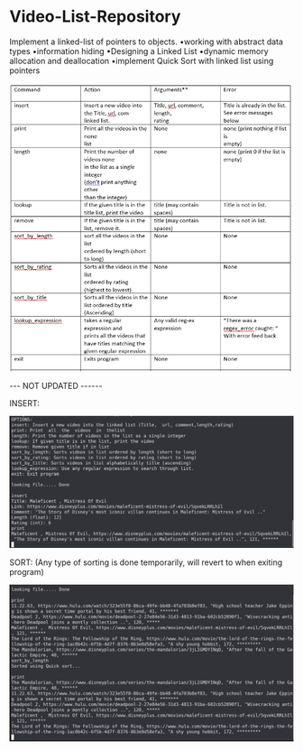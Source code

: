 # Video-List-Repository
Implement a linked-list of pointers to objects.
•working with abstract data types
•information hiding
•Designing a Linked List
•dynamic memory allocation and deallocation
•implement Quick Sort with linked list using pointers

![alt text](https://github.com/jgutierrezCSU/Video-List-Repository/blob/main/imgs/cmds.png?raw=true)

--- NOT UPDATED ------

INSERT: 

![alt text](https://github.com/jgutierrezCSU/Video-List-Repository/blob/main/imgs/insert.JPG?raw=true)

SORT: (Any type of sorting is done temporarily, will revert to when exiting program)

![alt text](https://github.com/jgutierrezCSU/Video-List-Repository/blob/main/imgs/sort.JPG?raw=true)
